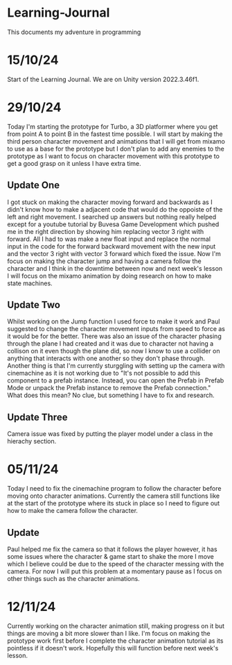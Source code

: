 # Learning-Journal
This documents my adventure in programming

# 15/10/24
Start of the Learning Journal. 
We are on Unity version 2022.3.46f1.

# 29/10/24
Today I'm starting the prototype for Turbo, a 3D platformer where you get from point A to point B in the fastest time possible. I will start by making the third person character movement and animations that I will get from mixamo to use as a base for the prototype but I don't plan to add any enemies to the prototype as I want to focus on character movement with this prototype to get a good grasp on it unless I have extra time.
## Update One
I got stuck on making the character moving forward and backwards as I didn't know how to make a adjacent code that would do the oppoiste of the left and right movement. 
I searched up answers but nothing really helped except for a youtube tutorial by Buvesa Game Development which pushed me in the right direction by showing him replacing vector 3 right with forward.
All I had to was make a new float input and replace the normal input in the code for the forward backward movement with the new input and the vector 3 right with vector 3 forward which fixed the issue. 
Now I'm focus on making the character jump and having a camera follow the character and I think in the downtime between now and next week's lesson I will focus on the mixamo animation by doing research on how to make state machines.
## Update Two
Whilst working on the Jump function I used force to make it work and Paul suggested to change the character movement inputs from speed to force as it would be for the better. There was also an issue of the character phasing through the plane I had created and it was due to character not having a collison on it even though the plane did, so now I know to use a collider on anything that interacts with one another so they don't phase through. Another thing is that I'm currently sturggling with setting up the camera with cinemachine as it is not working due to "It's not possible to add this component to a prefab instance. Instead, you can open the Prefab in Prefab Mode or unpack the Prefab instance to remove the Prefab connection." What does this mean? No clue, but something I have to fix and research.
## Update Three
Camera issue was fixed by putting the player model under a class in the hierachy section.
# 05/11/24
Today I need to fix the cinemachine program to follow the character before moving onto character animations. Currently the camera still functions like at the start of the prototype where its stuck in place so I need to figure out how to make the camera follow the character.
## Update
Paul helped me fix the camera so that it follows the player however, it has some issues where the character & game start to shake the more I move which I believe could be due to the speed of the character messing with the camera. For now I will put this problem at a momentary pause as I focus on other things such as the character animations.
# 12/11/24
Currently working on the character animation still, making progress on it but things are moving a bit more slower than I like. I'm focus on making the prototype work first before I complete the character animation tutorial as its pointless if it doesn't work. Hopefully this will function before next week's lesson.
#
